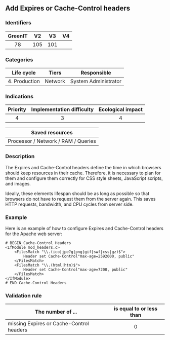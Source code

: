 ## Add Expires or Cache-Control headers

### Identifiers

| GreenIT |  V2  |  V3  |  V4  |
|:-------:|:----:|:----:|:----:|
|   78   |  105 | 101  |      |

### Categories

| Life cycle |  Tiers  |  Responsible  |
|:---------:|:----:|:----:|
| 4. Production | Network | System Administrator |

### Indications

| Priority |      Implementation difficulty       |  Ecological impact    |
|:-------------------:|:-------------------------:|:---------------------:|
| 4 | 3 | 4 |

|Saved resources                                    |
|:----------------------------------------------------------:|
|  Processor / Network / RAM / Queries  |

### Description

The Expires and Cache-Control headers define the time in which browsers should keep resources in their cache. Therefore, it is necessary to plan for them and configure them correctly for CSS style sheets, JavaScript scripts, and images.

Ideally, these elements lifespan should be as long as possible so that browsers do not have to request them from the server again. This saves HTTP requests, bandwidth, and CPU cycles from server side.

### Example

Here is an example of how to configure Expires and Cache-Control headers for the Apache web server:
```apacheconf
# BEGIN Cache-Control Headers
<IfModule mod_headers.c>
    <FilesMatch "\\.(ico|jpe?g|png|gif|swf|css|gz)$">
        Header set Cache-Control"max-age=2592000, public"
    </FilesMatch>
    <FilesMatch "\\.(html|htm)$">
        Header set Cache-Control"max-age=7200, public"
    </FilesMatch>
</IfModule>
# END Cache-Control Headers
```

### Validation rule

| The number of ...     | is equal to or less than   |  
|-------------------|:-------------------------:|
| missing Expires or Cache-Control headers  |  0 |
